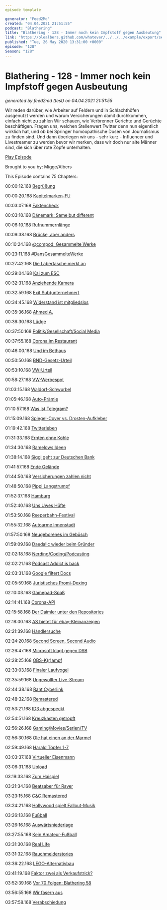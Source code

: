 ```yaml
---
episode template

generator: "Feed2Md"
created: "04.04.2021 21:51:55"
podcast: "Blathering"
title: "Blathering - 128 - Immer noch kein Impfstoff gegen Ausbeutung"
link: "https://olealbers.github.com/whatever/../../../example/export/seasons/5/2020/5/Blathering - 128 - Immer noch kein Impfstoff gegen Ausbeutung.md"
published: "Tue, 26 May 2020 13:31:00 +0000"
episode: "128"
Season: "128"
---
```


# Blathering - 128 - Immer noch kein Impfstoff gegen Ausbeutung
_generated by feed2md (test) on 04.04.2021 21:51:55_

Wir reden darüber, wie Arbeiter auf Feldern und in Schlachthöfen ausgenutzt werden und warum Versicherungen damit durchkommen, einfach nicht zu zahlen Wir schauen, wie Verbrenner Gerichte und Gerüchte beschäftigen. Fragen uns, welchen Stellenwert Twitter denn nun eigentlich wirklich hat, und ob bei Springer homöopathische Dosen von Journalismus zu finden sind. Und dann überlegen wir uns - sehr kurz - Influencer und Livestreamer zu werden bevor wir merken, dass wir doch nur alte Männer sind, die sich über rote Zöpfe unterhalten.

[Play Episode](https://www.blathering.de/podlove/file/1247/s/feed/c/mp3/blathering_128.mp3)

Brought to you by: Migge/Albers

This Episode contains 75 Chapters:


00:00:12.168 [Begrüßung]()

00:00:20.168 [Kapitelmarken-FU](https://podlove.org/simple-chapters/)

00:03:07.168 [Faktencheck]()

00:03:10.168 [Dänemark: Same but different](https://www.nordschleswiger.dk/de/nordschleswig-daenemark-wirtschaft/hoher-standard-schuetzt-mitarbeiter-daenischer-schlachthoefe-vor)

00:06:10.168 [Rufnummernlänge](https://de.wikipedia.org/wiki/Rufnummer#L%C3%A4nge_von_Rufnummern)

00:09:38.168 [Brücke, aber anders](https://www.ndr.de/nachrichten/hamburg/Entwurf-fuer-Sternbruecken-Neubau-abgelehnt,sternbruecke124.html)

00:10:24.168 [@compod: Gesammelte Werke](https://twitter.com/search?q=(from%3Acompod)%20(%40blathering_pod)%20until%3A2020-05-26%20since%3A2020-05-19&src=typed_query&f=live)

00:23:11.168 [#DansGesammelteWerke](https://twitter.com/search?q=(from%3Aevildanwallace)%20(%40blathering_pod)%20until%3A2020-05-26%20since%3A2020-05-19&src=typed_query&f=live)

00:27:42.168 [Die Labertasche merkt an](https://www.bussgeld-info.de/fahrverbot/antreten/)

00:29:04.168 [Kai zum ESC](https://pluspora.com/posts/c80011707bf501385569101b0e91c357#521aa7007d8c01381331005056264835)

00:32:31.168 [Anziehende Kamera](https://petapixel.com/2020/05/19/oneplus-will-disable-the-controversial-infrared-camera-on-the-oneplus-8-pro/)

00:32:59.168 [Exit Sub(unternehmer)](https://taz.de/Corona-Ausbrueche-in-Schlachthoefen/!5687259/)

00:34:45.168 [Widerstand ist mitgliedslos](https://twitter.com/SchwarzePalmen/status/1263184136325468160)

00:35:36.168 [Ahmed A.](https://www1.wdr.de/nachrichten/landespolitik/wende-im-fall-amed-a-100.html)

00:36:30.168 [Lüdge](https://taz.de/Luegde-Untersuchungsausschuss/!5687637/)

00:37:50.168 [Politik/Gesellschaft/Social Media]()

00:37:55.168 [Corona im Restaurant](https://www.ndr.de/nachrichten/niedersachsen/Kreis-Leer-Gibt-es-unbekannte-Kontaktpersonen,corona3202.html)

00:46:00.168 [Und im Bethaus](https://www.faz.net/aktuell/rhein-main/frankfurt/wie-eine-glaubensgemeinschaft-zum-corona-hotspot-wurde-16783837.html?printPagedArticle=true)

00:50:50.168 [BND-Gesetz-Urteil](https://logbuch-netzpolitik.de/lnp346-grundrechtsimperialismus)

00:53:10.168 [VW-Urteil](https://www.kuechenstud.io/lagedernation/2020/05/23/ldn191-corona-update-wirtschaftsfoerderung-kaufpraemie-lufthansa-corona-demos-bverfg-zu-bnd/?t=1%3A04%3A28)

00:58:27.168 [VW-Werbespot](https://noizz.de/news/shitstorm-rassistische-werbung-von-vw-auf-instagram/r6fcj0p)

01:03:15.168 [Waldorf-Schwurbel](https://anthroposophie.blog/2020/05/15/terror-hitler-corona/)

01:05:46.168 [Auto-Prämie](https://www.kuechenstud.io/lagedernation/2020/05/23/ldn191-corona-update-wirtschaftsfoerderung-kaufpraemie-lufthansa-corona-demos-bverfg-zu-bnd/?t=12%3A14)

01:10:57.168 [Was ist Telegram?](https://www.deutschlandfunkkultur.de/nachrichtendienst-telegram-wenig-regulierter-ort-fuer-wilde.1264.de.html?dram:article_id=477273)

01:15:09.168 [Spiegel-Cover vs. Drosten-Aufkleber](https://www.br.de/nachrichten/deutschland-welt/widerwaertiger-tabubruch-ns-vergleiche-waehrend-corona,Rzj6QCv)

01:19:42.168 [Twitterleben](https://twitter.com/tmigge/status/1264277557236699136)

01:31:33.168 [Ernten ohne Kohle](https://bonn.fau.org/pressemitteilung-gewerkschaft-prueft-anstrengung-von-180-gerichtsverfahren-gegen-insolvenzverwalter-des-seit-einer-woche-bestreikten-spargelbetriebs-in-bornheim/)

01:34:30.168 [Ramelows Ideen](https://www.tagesschau.de/inland/corona-thueringen-ramelow-101.html)

01:38:14.168 [Siggi geht zur Deutschen Bank](https://www.mdr.de/nachrichten/politik/inland/sigmar-gabriel-deutsche-bank-aufsichtsrat-100.html)

01:41:57.168 [Ende Gelände](http://antirrr.nirgendwo.info/2020/05/19/jugendamt-und-verfassungsschutz-vereint-mit-dem-aussteigerinnenprogramm-fuer-linksextremismus-wegen-teilnahme-an-ende-gelaende-aktion/)

01:44:50.168 [Versicherungen zahlen nicht](https://www.rnd.de/wirtschaft/versicherer-zahlen-nicht-gastwirte-haben-arger-mit-corona-versicherungen-2VLS6EMWCBCGNOKL4NPWR7E3OA.html)

01:48:50.168 [Pippi Langstrumpf](https://www.mydealz.de/deals/zum-75-geburtstag-von-astrid-lindgren-viele-pippi-filme-und-mehr-karlsson-kalle-blomquist-ronja-lotta-im-stream-und-zum-download-1590332)

01:52:37.168 [Hamburg]()

01:52:40.168 [Uns Uwes Hüfte](https://www.ndr.de/sport/fussball/Sturz-und-Hueft-Operation-Uwe-Seeler-im-Krankenhaus,seeler464.html)

01:53:50.168 [Reeperbahn-Festival](https://hamburg1.de/nachrichten/44940/Reeperbahn_Festival_im_September_geplant.html)

01:55:32.168 [Autoarme Innenstadt](https://hamburg1.de/nachrichten/44931/Hamburg_bekommt_autoarme_Innenstadt.html)

01:57:50.168 [Neugeborenes im Gebüsch](https://hamburg1.de/nachrichten/44977/Update_Polizei_nimmt_Mutter_26_fest.html)

01:59:09.168 [Daedalic wieder beim Gründer](https://www.golem.de/news/spielebranche-gruender-kauft-daedalic-entertainment-zurueck-2005-148591.htmtl)

02:02:18.168 [Nerding/Coding/Podcasting]()

02:02:21.168 [Podcast Addict is back](https://www.theregister.co.uk/2020/05/19/podcast_addict_ban_google_android/)

02:03:31.168 [Google filtert Docs](https://reclaimthenet.org/google-drive-takes-down-user-file-plandemic/)

02:05:59.168 [Juristisches Promi-Doxing](https://www.zdnet.de/88379864/ransomware-cyberkriminelle-fordern-42-millionen-dollar-von-us-anwaltskanzlei/)

02:10:03.168 [Gamepad-Spaß](https://twitter.com/stammtischphilo/status/1262692497203044353)

02:14:41.168 [Corona-API](https://www.zdnet.de/88380010/covid-19-pandemie-apple-und-google-veroeffentlichten-exposure-notification-api/)

02:15:58.168 [Der Daimler unter den Repositories](https://www.zdnet.de/88379887/mercedes-benz-verliert-quellcode-von-smart-car-komponenten/)

02:18:00.168 [AS bietet für ebay-Kleinanzeigen](https://www.golem.de/news/kkr-axel-springer-bietet-fuer-ebay-kleinanzeigen-2005-148667.html)

02:21:39.168 [Händlersuche](https://twitter.com/stammtischphilo/status/1263385027452297217)

02:24:20.168 [Second Screen, Second Audio](https://www.microsoft.com/de-de/p/eartrumpet/9nblggh516xp?activetab=pivot:overviewtab)

02:26:47.168 [Microsoft klagt gegen DSB](https://www.golem.de/news/streit-um-videokonferenz-software-microsoft-mahnt-berliner-datenschutzbehoerde-ab-2005-148531.html)

02:28:25.168 [OBS-K(r)ampf](https://obsproject.com/forum/threads/laptop-black-screen-when-capturing-read-here-first.5965/)

02:33:03.168 [Finaler Laufvogel](https://twitter.com/stammtischphilo/status/1264507846634471425)

02:35:59.168 [Ungewollter Live-Stream](https://twitter.com/tmigge/status/1264506011605438464)

02:44:38.168 [Rant Cyberlink](https://twitter.com/stammtischphilo/status/1263022275651141632)

02:48:32.168 [Remastered](https://www.youtube.com/watch?v=CkysCJBdGtw)

02:53:21.168 [ID3 abgespeckt](https://www.golem.de/news/pannenproduktion-volkswagen-id-3-startet-mit-abgespecktem-funktionsumfang-2005-148668.html)

02:54:51.168 [Kreuzkasten getropft](https://www.golem.de/news/microsoft-teile-des-kernels-von-windows-nt-3-5-und-der-xbox-geleakt-2005-148647.html)

02:56:26.168 [Gaming/Movies/Serien/TV]()

02:56:30.168 [Ole hat einen an der Marmel](https://twitter.com/stammtischphilo/status/1262864247316455424)

02:59:49.168 [Harald Töpfer 1-7](https://twitter.com/stammtischphilo/status/1261028214362845184)

03:03:37.168 [Virtueller Eisenmann](https://store.playstation.com/de-de/product/EP9000-CUSA18319_00-MIMVRDEMO0000001)

03:06:31.168 [Upload](https://de.wikipedia.org/wiki/Upload_(Fernsehserie))

03:19:33.168 [Zum Haispiel](https://twitter.com/tmigge/status/1263116050088017920)

03:21:34.168 [Beatsaber für Raver](https://twitter.com/stammtischphilo/status/1264334756512219137)

03:23:15.168 [C&C Remastered](https://www.golem.de/news/electronic-arts-quellcode-von-c-c-remastered-wird-veroeffentlicht-2005-148638.html)

03:24:21.168 [Hollywood spielt Fallout-Musik](https://www.youtube.com/watch?v=PJ9IaplRrm4)

03:26:13.168 [Fußball]()

03:26:16.168 [Auswärtsniederlage](https://www.fcstpauli.com/news/der-fc-st-pauli-verliert-beim-sv-darmstadt-98-1920/)

03:27:55.168 [Kein Amateur-Fußball](https://www.hfv.de/artikel/vereine-des-hfv-mehrheitlich-fuer-abbruch-der-saison/)

03:31:30.168 [Real Life]()

03:31:32.168 [Rauchmelderstories](https://twitter.com/stammtischphilo/status/1263015575233716227)

03:36:22.168 [LEGO-Alternativbau](https://www.instagram.com/p/CAdsHKFqO0z/)

03:41:19.168 [Faktor zwei als Verkaufstrick?](https://twitter.com/alone_lars)

03:52:39.168 [Vor 70 Folgen: Blathering 58](https://www.blathering.de/2018/09/blathering-058-immer-aerger-mit-der-rechtsabteilung/)

03:56:55.168 [Wir fasern aus]()

03:57:58.168 [Verabschiedung]()



